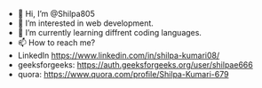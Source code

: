 - 👋 Hi, I’m @Shilpa805
- 👀 I’m interested in web development.
- 🌱 I’m currently learning diffrent coding languages.
- 📫 How to reach me?
- LinkedIn https://www.linkedin.com/in/shilpa-kumari08/
- geeksforgeeks: https://auth.geeksforgeeks.org/user/shilpae666
- quora: https://www.quora.com/profile/Shilpa-Kumari-679


<!---
Shilpa805/Shilpa805 is a ✨ special ✨ repository because its `README.md` (this file) appears on your GitHub profile.
You can click the Preview link to take a look at your changes.
--->
